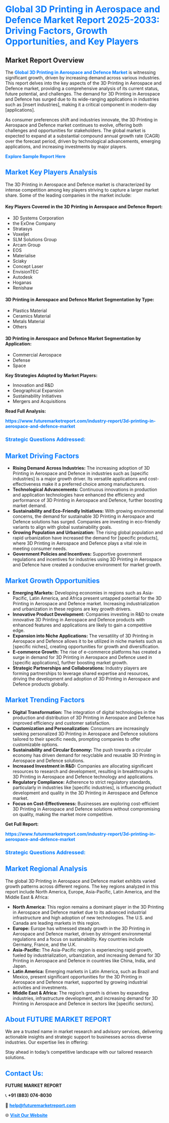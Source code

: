 <h1 style="color: #007BFF;">Global 3D Printing in Aerospace and Defence Market Report 2025-2033: Driving Factors, Growth Opportunities, and Key Players</h1>

<section id="overview">
<h2>Market Report Overview</h2>
<p>The <a href="https://www.futuremarketreport.com/industry-report/3d-printing-in-aerospace-and-defence-market" style="color: #007BFF; text-decoration: none;"><strong>Global 3D Printing in Aerospace and Defence Market</strong></a> is witnessing significant growth, driven by increasing demand across various industries. This report delves into the key aspects of the 3D Printing in Aerospace and Defence market, providing a comprehensive analysis of its current status, future potential, and challenges. The demand for 3D Printing in Aerospace and Defence has surged due to its wide-ranging applications in industries such as [insert industries], making it a critical component in modern-day [applications].</p>
<p>As consumer preferences shift and industries innovate, the 3D Printing in Aerospace and Defence market continues to evolve, offering both challenges and opportunities for stakeholders. The global market is expected to expand at a substantial compound annual growth rate (CAGR) over the forecast period, driven by technological advancements, emerging applications, and increasing investments by major players.</p>
</section>

<section id="overview">
<p><a href="https://www.futuremarketreport.com/request-sample/reportId=64212" style="color: #007BFF; text-decoration: none;"><strong>Explore Sample Report Here</strong></a></p>
</section>

<section id="key-players">
<h2 style="color: #007BFF;">Market Key Players Analysis</h2>
<p>The 3D Printing in Aerospace and Defence market is characterized by intense competition among key players striving to capture a larger market share. Some of the leading companies in the market include:</p>
<h4>Key Players Covered in the 3D Printing in Aerospace and Defence Report:</h4>
<ul><li>3D Systems Corporation</li><li>the ExOne Company</li><li>Stratasys</li><li>Voxeljet</li><li>SLM Solutions Group</li><li>Arcam Group</li><li>EOS</li><li>Materialise</li><li>Sciaky</li><li>Concept Laser</li><li>EnvisionTEC</li><li>Autodesk</li><li>Hoganas</li><li>Renishaw</li></ul>
<h4>3D Printing in Aerospace and Defence Market Segmentation by Type:</h4>
<ul><li>Plastics Material</li><li>Ceramics Material</li><li>Metals Material</li><li>Others</li></ul>

<h4>3D Printing in Aerospace and Defence Market Segmentation by Application:</h4>
<ul><li>Commercial Aerospace</li><li>Defense</li><li>Space</li></ul>
<p><strong>Key Strategies Adopted by Market Players:</strong></p>
<ul>
<li>Innovation and R&D</li>
<li>Geographical Expansion</li>
<li>Sustainability Initiatives</li>
<li>Mergers and Acquisitions</li>
</ul>
</section>

<section>
<p><strong>Read Full Analysis: </strong></p><a href="https://www.futuremarketreport.com/industry-report/3d-printing-in-aerospace-and-defence-market" style="color: #007BFF; text-decoration: none;"><strong>https://www.futuremarketreport.com/industry-report/3d-printing-in-aerospace-and-defence-market</strong></a>
<h3 style="color: #007BFF;">Strategic Questions Addressed:</h3>
</section>

<section id="driving-factors">
<h2 style="color: #007BFF;">Market Driving Factors</h2>
<ul>
<li><strong>Rising Demand Across Industries:</strong> The increasing adoption of 3D Printing in Aerospace and Defence in industries such as [specific industries] is a major growth driver. Its versatile applications and cost-effectiveness make it a preferred choice among manufacturers.</li>
<li><strong>Technological Advancements:</strong> Continuous innovations in production and application technologies have enhanced the efficiency and performance of 3D Printing in Aerospace and Defence, further boosting market demand.</li>
<li><strong>Sustainability and Eco-Friendly Initiatives:</strong> With growing environmental concerns, the demand for sustainable 3D Printing in Aerospace and Defence solutions has surged. Companies are investing in eco-friendly variants to align with global sustainability goals.</li>
<li><strong>Growing Population and Urbanization:</strong> The rising global population and rapid urbanization have increased the demand for [specific products], where 3D Printing in Aerospace and Defence plays a vital role in meeting consumer needs.</li>
<li><strong>Government Policies and Incentives:</strong> Supportive government regulations and incentives for industries using 3D Printing in Aerospace and Defence have created a conducive environment for market growth.</li>
</ul>
</section>

<section id="growth-opportunities">
<h2 style="color: #007BFF;">Market Growth Opportunities</h2>
<ul>
<li><strong>Emerging Markets:</strong> Developing economies in regions such as Asia-Pacific, Latin America, and Africa present untapped potential for the 3D Printing in Aerospace and Defence market. Increasing industrialization and urbanization in these regions are key growth drivers.</li>
<li><strong>Innovative Product Development:</strong> Companies investing in R&D to create innovative 3D Printing in Aerospace and Defence products with enhanced features and applications are likely to gain a competitive edge.</li>
<li><strong>Expansion into Niche Applications:</strong> The versatility of 3D Printing in Aerospace and Defence allows it to be utilized in niche markets such as [specific niches], creating opportunities for growth and diversification.</li>
<li><strong>E-commerce Growth:</strong> The rise of e-commerce platforms has created a surge in demand for 3D Printing in Aerospace and Defence used in [specific applications], further boosting market growth.</li>
<li><strong>Strategic Partnerships and Collaborations:</strong> Industry players are forming partnerships to leverage shared expertise and resources, driving the development and adoption of 3D Printing in Aerospace and Defence products globally.</li>
</ul>
</section>

<section id="trending-factors">
<h2 style="color: #007BFF;">Market Trending Factors</h2>
<ul>
<li><strong>Digital Transformation:</strong> The integration of digital technologies in the production and distribution of 3D Printing in Aerospace and Defence has improved efficiency and customer satisfaction.</li>
<li><strong>Customization and Personalization:</strong> Consumers are increasingly seeking personalized 3D Printing in Aerospace and Defence solutions tailored to their specific needs, prompting companies to offer customizable options.</li>
<li><strong>Sustainability and Circular Economy:</strong> The push towards a circular economy has driven demand for recyclable and reusable 3D Printing in Aerospace and Defence solutions.</li>
<li><strong>Increased Investment in R&D:</strong> Companies are allocating significant resources to research and development, resulting in breakthroughs in 3D Printing in Aerospace and Defence technology and applications.</li>
<li><strong>Regulatory Compliance:</strong> Adherence to strict regulatory standards, particularly in industries like [specific industries], is influencing product development and quality in the 3D Printing in Aerospace and Defence market.</li>
<li><strong>Focus on Cost-Effectiveness:</strong> Businesses are exploring cost-efficient 3D Printing in Aerospace and Defence solutions without compromising on quality, making the market more competitive.</li>
</ul>
</section>

<section>
<p><strong>Get Full Report: </strong></p><a href="https://www.futuremarketreport.com/industry-report/3d-printing-in-aerospace-and-defence-market" style="color: #007BFF; text-decoration: none;"><strong>https://www.futuremarketreport.com/industry-report/3d-printing-in-aerospace-and-defence-market</strong></a>
<h3 style="color: #007BFF;">Strategic Questions Addressed:</h3>
</section>


<section id="regional-analysis">
<h2 style="color: #007BFF;">Market Regional Analysis</h2>
<p>The global 3D Printing in Aerospace and Defence market exhibits varied growth patterns across different regions. The key regions analyzed in this report include North America, Europe, Asia-Pacific, Latin America, and the Middle East & Africa:</p>
<ul>
<li><strong>North America:</strong> This region remains a dominant player in the 3D Printing in Aerospace and Defence market due to its advanced industrial infrastructure and high adoption of new technologies. The U.S. and Canada are leading markets in this region.</li>
<li><strong>Europe:</strong> Europe has witnessed steady growth in the 3D Printing in Aerospace and Defence market, driven by stringent environmental regulations and a focus on sustainability. Key countries include Germany, France, and the U.K.</li>
<li><strong>Asia-Pacific:</strong> The Asia-Pacific region is experiencing rapid growth, fueled by industrialization, urbanization, and increasing demand for 3D Printing in Aerospace and Defence in countries like China, India, and Japan.</li>
<li><strong>Latin America:</strong> Emerging markets in Latin America, such as Brazil and Mexico, present significant opportunities for the 3D Printing in Aerospace and Defence market, supported by growing industrial activities and investments.</li>
<li><strong>Middle East & Africa:</strong> The region’s growth is driven by expanding industries, infrastructure development, and increasing demand for 3D Printing in Aerospace and Defence in sectors like [specific sectors].</li>
</ul>
</section>

<footer>
<h2 style="color: #007BFF;">About FUTURE MARKET REPORT</h2>
<p>We are a trusted name in market research and advisory services, delivering actionable insights and strategic support to businesses across diverse industries. Our expertise lies in offering:</p>

<p>Stay ahead in today’s competitive landscape with our tailored research solutions.</p>

<h2 style="color: #007BFF;">Contact Us:</h2>
<p><strong>FUTURE MARKET REPORT</strong></p>
<p>📞 <strong>+91 (883) 074-8030</strong></p>
<p>📧 <strong><a href="mailto:help@futuremarketreport.com" style="color: #007BFF;">help@futuremarketreport.com</a></strong></p>
<p>🌐 <strong><a href="https://www.futuremarketreport.com/" style="color: #007BFF;">Visit Our Website</a></strong></p>
</footer>